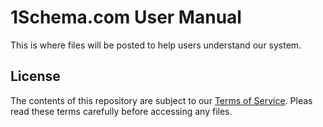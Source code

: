 # 1Schema.com User Manual

This is where files will be posted to help users understand our system.

## License

The contents of this repository are subject to our [Terms of Service](http://1schema.com/Home/TermsOfService). Pleas read these terms carefully before accessing any files.
